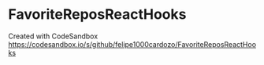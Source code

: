 # FavoriteReposReactHooks
Created with CodeSandbox https://codesandbox.io/s/github/felipe1000cardozo/FavoriteReposReactHooks
